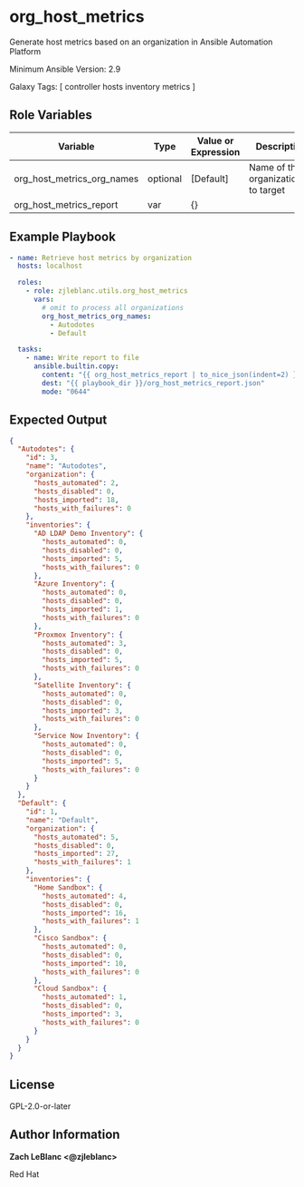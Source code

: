 org_host_metrics
=========

Generate host metrics based on an organization in Ansible Automation Platform

Minimum Ansible Version: 2.9

Galaxy Tags: \[ controller hosts inventory metrics \]


Role Variables
--------------

| Variable | Type | Value or Expression | Description |
| -------- | ------- | ------------------- | --------- |
| org_host_metrics_org_names | optional | [Default] | Name of the organization(s) to target |
| org_host_metrics_report | var | {} |  |

Example Playbook
----------------

```yaml
- name: Retrieve host metrics by organization
  hosts: localhost

  roles:
    - role: zjleblanc.utils.org_host_metrics
      vars:
        # omit to process all organizations
        org_host_metrics_org_names:
          - Autodotes
          - Default

  tasks:
    - name: Write report to file
      ansible.builtin.copy:
        content: "{{ org_host_metrics_report | to_nice_json(indent=2) }}"
        dest: "{{ playbook_dir }}/org_host_metrics_report.json"
        mode: "0644"
```

Expected Output
----------------
```json
{
  "Autodotes": {
    "id": 3,
    "name": "Autodotes",
    "organization": {
      "hosts_automated": 2,
      "hosts_disabled": 0,
      "hosts_imported": 18,
      "hosts_with_failures": 0
    },
    "inventories": {
      "AD LDAP Demo Inventory": {
        "hosts_automated": 0,
        "hosts_disabled": 0,
        "hosts_imported": 5,
        "hosts_with_failures": 0
      },
      "Azure Inventory": {
        "hosts_automated": 0,
        "hosts_disabled": 0,
        "hosts_imported": 1,
        "hosts_with_failures": 0
      },
      "Proxmox Inventory": {
        "hosts_automated": 3,
        "hosts_disabled": 0,
        "hosts_imported": 5,
        "hosts_with_failures": 0
      },
      "Satellite Inventory": {
        "hosts_automated": 0,
        "hosts_disabled": 0,
        "hosts_imported": 3,
        "hosts_with_failures": 0
      },
      "Service Now Inventory": {
        "hosts_automated": 0,
        "hosts_disabled": 0,
        "hosts_imported": 5,
        "hosts_with_failures": 0
      }
    }
  },
  "Default": {
    "id": 1,
    "name": "Default",
    "organization": {
      "hosts_automated": 5,
      "hosts_disabled": 0,
      "hosts_imported": 27,
      "hosts_with_failures": 1
    },
    "inventories": {
      "Home Sandbox": {
        "hosts_automated": 4,
        "hosts_disabled": 0,
        "hosts_imported": 16,
        "hosts_with_failures": 1
      },
      "Cisco Sandbox": {
        "hosts_automated": 0,
        "hosts_disabled": 0,
        "hosts_imported": 10,
        "hosts_with_failures": 0
      },
      "Cloud Sandbox": {
        "hosts_automated": 1,
        "hosts_disabled": 0,
        "hosts_imported": 3,
        "hosts_with_failures": 0
      }
    }
  }
}
```

License
-------

GPL-2.0-or-later

Author Information
-------
**Zach LeBlanc <@zjleblanc>**

Red Hat
